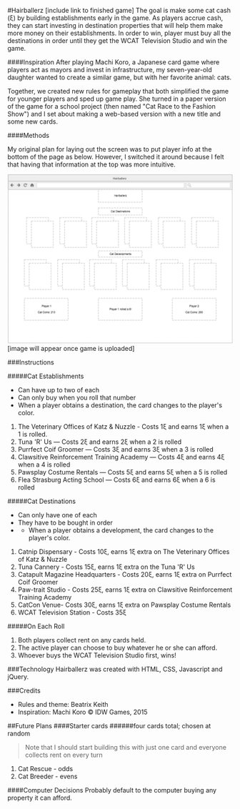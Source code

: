 #Hairballerz
[include link to finished game]
The goal is make some cat cash (ξ) by building establishments early in the game. As players accrue cash, they can start investing in destination properties that will help them make more money on their establishments. In order to win, player must buy all the destinations in order until they get the WCAT Television Studio and win the game.

####Inspiration
After playing Machi Koro, a Japanese card game where players act as mayors and invest in infrastructure, my  seven-year-old daughter wanted to create a similar game, but with her favorite animal: cats. 

Together, we created new rules for gameplay that both simplified the game for younger players and sped up game play. She turned in a paper version of the game for a school project (then named "Cat Race to the Fashion Show") and I set about making a web-based version with a new title and some new cards. 

####Methods

My original plan for laying out the screen was to put player info at the bottom of the page as below. However, I switched it around because I felt that having that information at the top was more intuitive. 

![](Wireframe.png)
[image will appear once game is uploaded]

###Instructions

#####Cat Establishments
* Can have up to two of each
* Can only buy when you roll that number
* When a player obtains a destination, the card changes to the player's color.

1. The Veterinary Offices of Katz & Nuzzle - Costs 1ξ and earns 1ξ when a 1 is rolled.
2. Tuna 'R' Us — Costs 2ξ and earns 2ξ when a 2 is rolled
3. Purrfect Coif Groomer — Costs 3ξ and earns 3ξ when a 3 is rolled
4. Clawsitive Reinforcement Training Academy — Costs 4ξ and earns 4ξ when a 4 is rolled
5. Pawsplay Costume Rentals — Costs 5ξ and earns 5ξ when a 5 is rolled
6. Flea Strasburg Acting School — Costs 6ξ and earns 6ξ when a 6 is rolled

#####Cat Destinations
* Can only have one of each
* They have to be bought in order
* * When a player obtains a development, the card changes to the player's color.

1. Catnip Dispensary - Costs 10ξ, earns 1ξ extra on The Veterinary Offices of Katz & Nuzzle 
2. Tuna Cannery - Costs 15ξ, earns 1ξ extra on the Tuna 'R' Us
3. Catapult Magazine Headquarters - Costs 20ξ, earns 1ξ extra on Purrfect Coif Groomer
4. Paw-trait Studio - Costs 25ξ, earns 1ξ extra on Clawsitive Reinforcement Training Academy
5. CatCon Venue- Costs 30ξ, earns 1ξ extra on Pawsplay Costume Rentals
6. WCAT Television Station - Costs 35ξ

#####On Each Roll
1. Both players collect rent on any cards held.
2. The active player can choose to buy whatever he or she can afford.
3. Whoever buys the WCAT Television Studio first, wins!

###Technology
Hairballerz was created with HTML, CSS, Javascript and jQuery. 

###Credits
* Rules and theme: Beatrix Keith
* Inspiration: Machi Koro © IDW Games, 2015

##Future Plans
####Starter cards
######four cards total; chosen at random
>Note that I should start building this with just one card and everyone collects rent on every turn

1. Cat Rescue - odds
2. Cat Breeder - evens

####Computer Decisions
Probably default to the computer buying any property it can afford. 

